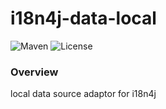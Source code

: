 # i18n4j-data-local
![Maven](https://img.shields.io/maven-central/v/io.ffit.carbon/i18n4j-data-local.svg)
![License](https://img.shields.io/github/license/ffitio/i18n4j.svg)

### Overview

local data source adaptor for i18n4j